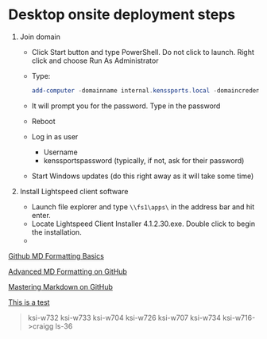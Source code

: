 # Desktop onsite deployment steps

1. Join domain
   - Click Start button and type PowerShell. Do not click to launch. Right click and choose Run As Administrator
   - Type:

        ```powershell 
        add-computer -domainname internal.kenssports.local -domaincredential internal/administrator
        ```

   - It will prompt you for the password. Type in the password
   - Reboot
   - Log in as user
      - Username
      - kenssportspassword (typically, if not, ask for their password)
   - Start Windows updates (do this right away as it will take some time)
   
2. Install Lightspeed client software
   - Launch file explorer and type `\\fs1\apps\` in the address bar and hit enter.
   - Locate Lightspeed Client Installer 4.1.2.30.exe. Double click to begin the installation.
   - 
[Github MD Formatting Basics](https://help.github.com/en/articles/basic-writing-and-formatting-syntax)

[Advanced MD Formatting on GitHub](https://help.github.com/en/articles/working-with-advanced-formatting)

[Mastering Markdown on GitHub](https://guides.github.com/features/mastering-markdown/)

[This is a test](https://docs.microsoft.com/en-us/azure/)

>ksi-w732
ksi-w733
ksi-w704
ksi-w726
ksi-w707
ksi-w734
ksi-w716->craigg ls-36
